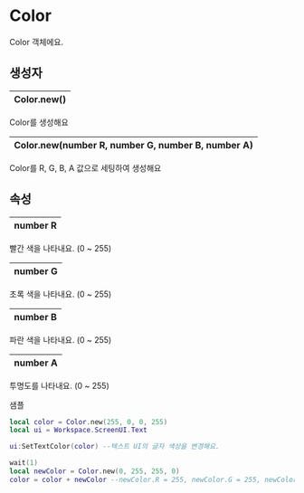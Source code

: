 # Color

Color 객체에요.   


## **생성자**

| **Color.new\(\)** |
| :--- |


Color를 생성해요   
   


| **Color.new\(number R, number G, number B, number A\)** |
| :--- |


Color를 R, G, B, A 값으로 세팅하여 생성해요   


## **속성**

| **number R** |
| :--- |


빨간 색을 나타내요. \(0 ~ 255\)   
   


| **number G** |
| :--- |


초록 색을 나타내요. \(0 ~ 255\)   
   


| **number B** |
| :--- |


파란 색을 나타내요. \(0 ~ 255\)   
   


| **number A** |
| :--- |


투명도를 나타내요. \(0 ~ 255\)

샘플

```lua
local color = Color.new(255, 0, 0, 255)
local ui = Workspace.ScreenUI.Text

ui:SetTextColor(color) --텍스트 UI의 글자 색상을 변경해요.

wait(1)
local newColor = Color.new(0, 255, 255, 0)
color = color + newColor --newColor.R = 255, newColor.G = 255, newColor.B = 255, newColor.A = 255로 할당돼요.
```

